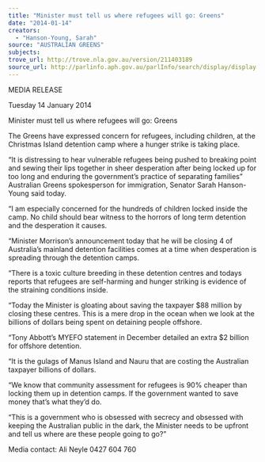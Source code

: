 ```yaml
---
title: "Minister must tell us where refugees will go: Greens"
date: "2014-01-14"
creators:
  - "Hanson-Young, Sarah"
source: "AUSTRALIAN GREENS"
subjects:
trove_url: http://trove.nla.gov.au/version/211403189
source_url: http://parlinfo.aph.gov.au/parlInfo/search/display/display.w3p;query=Id%3A%22media/pressrel/2943612%22
---
```


 MEDIA RELEASE 

 Tuesday 14 January 2014 

 Minister must tell us where refugees will go: Greens 

 The Greens have expressed concern for refugees, including children, at the Christmas Island  detention camp where a hunger strike is taking place.  

 “It is distressing to hear vulnerable refugees being pushed to breaking point and sewing their lips  together in sheer desperation after being locked up for too long and enduring the government’s  practice of separating families” Australian Greens spokesperson for immigration, Senator Sarah  Hanson-Young said today. 

 “I am especially concerned for the hundreds of children locked inside the camp. No child should bear  witness to the horrors of long term detention and the desperation it causes. 

 “Minister Morrison’s announcement today that he will be closing 4 of Australia’s mainland detention  facilities comes at a time when desperation is spreading through the detention camps.  

 “There is a toxic culture breeding in these detention centres and todays reports that refugees are  self-harming and hunger striking is evidence of the straining conditions inside. 

 “Today the Minister is gloating about saving the taxpayer $88 million by closing these centres. This is  a mere drop in the ocean when we look at the billions of dollars being spent on detaining people  offshore. 

 “Tony Abbott’s MYEFO statement in December detailed an extra $2 billion for offshore detention.  

 “It is the gulags of Manus Island and Nauru that are costing the Australian taxpayer billions of  dollars.  

 “We know that community assessment for refugees is 90% cheaper than locking them up in  detention camps. If the government wanted to save money that’s what they’d do.  

  “This is a government who is obsessed with secrecy and obsessed with keeping the Australian public  in the dark, the Minister needs to be upfront and tell us where are these people going to go?” 

 Media contact: Ali Neyle 0427 604 760 

 

 

 

